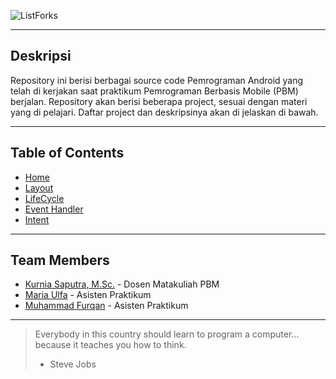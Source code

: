 ![ListForks](https://raw.github.com/fueerqan/PBM-Praktikum-2017/master/title.png)

<hr>

## Deskripsi

Repository ini berisi berbagai source code Pemrograman Android yang telah di kerjakan saat praktikum Pemrograman Berbasis Mobile (PBM) berjalan. Repository akan berisi beberapa project, sesuai dengan materi yang di pelajari. Daftar project dan deskripsinya akan di jelaskan di bawah.

<hr>

## Table of Contents

* [Home](https://github.com/fueerqan/PBM-Praktikum-2017)
* [Layout](https://github.com/fueerqan/PBM-Praktikum-2017/tree/master/Layout)
* [LifeCycle](https://github.com/fueerqan/PBM-Praktikum-2017/tree/master/LifeCycleEvents)
* [Event Handler](https://github.com/fueerqan/PBM-Praktikum-2017/tree/master/EventHandler)
* [Intent](https://github.com/fueerqan/PBM-Praktikum-2017/tree/master/Intent)

<hr>

## Team Members

* [Kurnia Saputra, M.Sc.](http://informatika.unsyiah.ac.id/kurnia/) - Dosen Matakuliah PBM
* [Maria Ulfa]() - Asisten Praktikum
* [Muhammad Furqan](https://github.com/fueerqan) - Asisten Praktikum

<hr>

> Everybody in this country should learn to program a computer... because it teaches you how to think.
> - Steve Jobs
